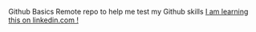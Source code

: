 Github Basics
Remote repo to help me test my Github skills
[I am learning this on linkedin.com !](www.linkedin.com)

